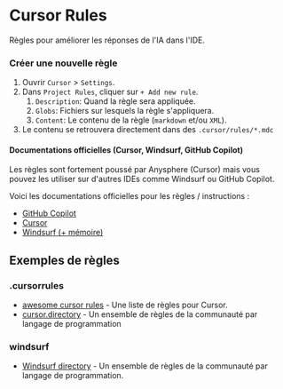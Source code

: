# Cursor Rules

Règles pour améliorer les réponses de l'IA dans l'IDE.

### Créer une nouvelle règle

1. Ouvrir `Cursor` > `Settings`.
2. Dans `Project Rules`, cliquer sur `+ Add new rule`.
   1. `Description`: Quand la règle sera appliquée.
   2. `Globs`: Fichiers sur lesquels la règle s'appliquera.
   3. `Content`: Le contenu de la règle (`markdown` et/ou `XML`).
3. Le contenu se retrouvera directement dans des `.cursor/rules/*.mdc`

#### Documentations officielles (Cursor, Windsurf, GitHub Copilot)

Les règles sont fortement poussé par Anysphere (Cursor) mais vous pouvez les utiliser sur d'autres IDEs comme Windsurf ou GitHub Copilot.

Voici les documentations officielles pour les règles / instructions :

- [GitHub Copilot](https://docs.github.com/fr/copilot/customizing-copilot/adding-custom-instructions-for-github-copilot?tool=vscode)
- [Cursor](https://docs.cursor.com/context/rules-for-ai)
- [Windsurf (+ mémoire)](https://docs.codeium.com/windsurf/memories)

## Exemples de règles

### .cursorrules

- [awesome cursor rules](https://github.com/PatrickJS/awesome-cursorrules) - Une liste de règles pour Cursor.
- [cursor.directory](https://cursor.directory/rules) - Un ensemble de règles de la communauté par langage de programmation

### windsurf

- [Windsurf directory](https://codeium.com/windsurf/directory) - Un ensemble de règles de la communauté par langage de programmation.